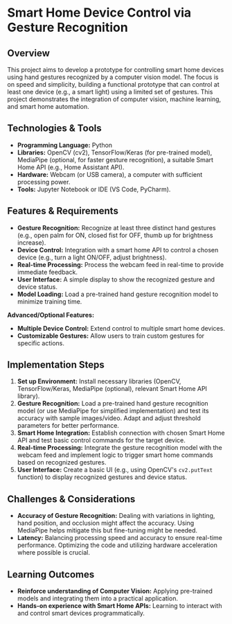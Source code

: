 # Smart Home Device Control via Gesture Recognition

## Overview

This project aims to develop a prototype for controlling smart home devices using hand gestures recognized by a computer vision model.  The focus is on speed and simplicity, building a functional prototype that can control at least one device (e.g., a smart light) using a limited set of gestures. This project demonstrates the integration of computer vision, machine learning, and smart home automation.

## Technologies & Tools

* **Programming Language:** Python
* **Libraries:** OpenCV (cv2), TensorFlow/Keras (for pre-trained model), MediaPipe (optional, for faster gesture recognition), a suitable Smart Home API (e.g., Home Assistant API).
* **Hardware:** Webcam (or USB camera), a computer with sufficient processing power.
* **Tools:** Jupyter Notebook or IDE (VS Code, PyCharm).

## Features & Requirements

- **Gesture Recognition:**  Recognize at least three distinct hand gestures (e.g., open palm for ON, closed fist for OFF, thumb up for brightness increase).
- **Device Control:**  Integration with a smart home API to control a chosen device (e.g., turn a light ON/OFF, adjust brightness).
- **Real-time Processing:**  Process the webcam feed in real-time to provide immediate feedback.
- **User Interface:**  A simple display to show the recognized gesture and device status.
- **Model Loading:** Load a pre-trained hand gesture recognition model to minimize training time.


**Advanced/Optional Features:**
- **Multiple Device Control:** Extend control to multiple smart home devices.
- **Customizable Gestures:** Allow users to train custom gestures for specific actions.

## Implementation Steps

1. **Set up Environment:** Install necessary libraries (OpenCV, TensorFlow/Keras, MediaPipe (optional), relevant Smart Home API library).
2. **Gesture Recognition:**  Load a pre-trained hand gesture recognition model (or use MediaPipe for simplified implementation) and test its accuracy with sample images/video. Adapt and adjust threshold parameters for better performance.
3. **Smart Home Integration:**  Establish connection with chosen Smart Home API and test basic control commands for the target device.
4. **Real-time Processing:** Integrate the gesture recognition model with the webcam feed and implement logic to trigger smart home commands based on recognized gestures.
5. **User Interface:** Create a basic UI (e.g., using OpenCV's `cv2.putText` function) to display recognized gestures and device status.

## Challenges & Considerations

- **Accuracy of Gesture Recognition:**  Dealing with variations in lighting, hand position, and occlusion might affect the accuracy. Using MediaPipe helps mitigate this but fine-tuning might be needed.
- **Latency:**  Balancing processing speed and accuracy to ensure real-time performance. Optimizing the code and utilizing hardware acceleration where possible is crucial.


## Learning Outcomes

- **Reinforce understanding of Computer Vision:** Applying pre-trained models and integrating them into a practical application.
- **Hands-on experience with Smart Home APIs:**  Learning to interact with and control smart devices programmatically.

